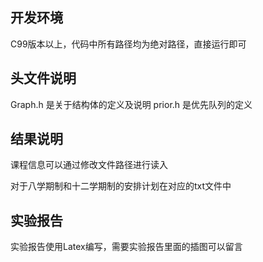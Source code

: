 ## 开发环境

C99版本以上，代码中所有路径均为绝对路径，直接运行即可



## 头文件说明

Graph.h	是关于结构体的定义及说明
prior.h	   是优先队列的定义



## 结果说明

课程信息可以通过修改文件路径进行读入

对于八学期制和十二学期制的安排计划在对应的txt文件中


## 实验报告

实验报告使用Latex编写，需要实验报告里面的插图可以留言
